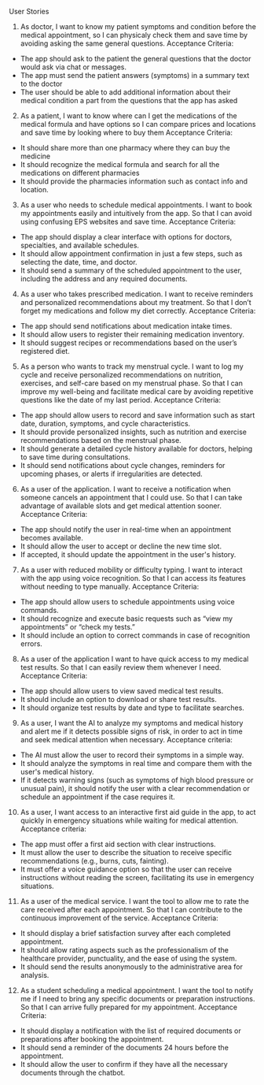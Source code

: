 User Stories
1. As doctor, I want to know my patient symptoms and condition before the medical appointment, so I can physicaly check them and save time by avoiding asking the same general questions.
Acceptance Criteria:
-	The app should ask to the patient the general questions that the doctor would ask via chat or messages.
-	The app must send the patient answers (symptoms) in a summary text to the doctor
-	The user should be able to add additional information about their medical condition a part from the questions that the app has asked
2. As a patient, I want to know where can I get the medications of the medical formula and have options so I can compare prices and locations and save time by looking where to buy them
Acceptance Criteria:
-	It should share more than one pharmacy where they can buy the medicine
-	It should recognize the medical formula and search for all the medications on different pharmacies
-	It should provide the pharmacies information such as contact info and location.
3. As a user who needs to schedule medical appointments. I want to book my appointments easily and intuitively from the app. So that I can avoid using confusing EPS websites and save time.
Acceptance Criteria:
-	The app should display a clear interface with options for doctors, specialties, and available schedules.
-	It should allow appointment confirmation in just a few steps, such as selecting the date, time, and doctor.
-	It should send a summary of the scheduled appointment to the user, including the address and any required documents.
4. As a user who takes prescribed medication. I want to receive reminders and personalized recommendations about my treatment. So that I don’t forget my medications and follow my diet correctly.
Acceptance Criteria:
-	The app should send notifications about medication intake times.
-	It should allow users to register their remaining medication inventory.
-	It should suggest recipes or recommendations based on the user’s registered diet.
5. As a person who wants to track my menstrual cycle. I want to log my cycle and receive personalized recommendations on nutrition, exercises, and self-care based on my menstrual phase. So that I can improve my well-being and facilitate medical care by avoiding repetitive questions like the date of my last period.
Acceptance Criteria:
-	The app should allow users to record and save information such as start date, duration, symptoms, and cycle characteristics.
-	It should provide personalized insights, such as nutrition and exercise recommendations based on the menstrual phase.
-	It should generate a detailed cycle history available for doctors, helping to save time during consultations.
-	It should send notifications about cycle changes, reminders for upcoming phases, or alerts if irregularities are detected.
6. As a user of the application. I want to receive a notification when someone cancels an appointment that I could use. So that I can take advantage of available slots and get medical attention sooner.
Acceptance Criteria:
-	The app should notify the user in real-time when an appointment becomes available.
-	It should allow the user to accept or decline the new time slot.
-	If accepted, it should update the appointment in the user's history.
7. As a user with reduced mobility or difficulty typing. I want to interact with the app using voice recognition. So that I can access its features without needing to type manually.
Acceptance Criteria:
-	The app should allow users to schedule appointments using voice commands.
-	It should recognize and execute basic requests such as “view my appointments” or “check my tests.”
-	It should include an option to correct commands in case of recognition errors.
8. As a user of the application I want to have quick access to my medical test results. So that I can easily review them whenever I need.
Acceptance Criteria:
-	The app should allow users to view saved medical test results.
-	It should include an option to download or share test results.
-	It should organize test results by date and type to facilitate searches.
9. As a user, I want the AI to analyze my symptoms and medical history and alert me if it detects possible signs of risk, in order to act in time and seek medical attention when necessary.
Acceptance criteria:
-	The AI must allow the user to record their symptoms in a simple way.
-	It should analyze the symptoms in real time and compare them with the user's medical history.
-	If it detects warning signs (such as symptoms of high blood pressure or unusual pain), it should notify the user with a clear recommendation or schedule an appointment if the case requires it.
10. As a user, I want access to an interactive first aid guide in the app, to act quickly in emergency situations while waiting for medical attention.
Acceptance criteria:
-	The app must offer a first aid section with clear instructions.
-	It must allow the user to describe the situation to receive specific recommendations (e.g., burns, cuts, fainting).
-	It must offer a voice guidance option so that the user can receive instructions without reading the screen, facilitating its use in emergency situations.

11. As a user of the medical service. I want the tool to allow me to rate the care received after each appointment. So that I can contribute to the continuous improvement of the service.
Acceptance Criteria:
-	It should display a brief satisfaction survey after each completed appointment.
-	It should allow rating aspects such as the professionalism of the healthcare provider, punctuality, and the ease of using the system.
-	It should send the results anonymously to the administrative area for analysis.
12. As a student scheduling a medical appointment. I want the tool to notify me if I need to bring any specific documents or preparation instructions. So that I can arrive fully prepared for my appointment.
Acceptance Criteria:
-	It should display a notification with the list of required documents or preparations after booking the appointment.
-	It should send a reminder of the documents 24 hours before the appointment.
-	It should allow the user to confirm if they have all the necessary documents through the chatbot.
